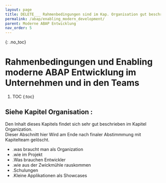 ```yaml
---
layout: page
title: DELETE___ Rahmenbedingungen sind im Kap. Organisation gut beschrieben .... kommt raus hier
permalink: /abap/enabling_modern_development/
parent: Moderne ABAP Entwicklung
nav_order: 5
---
```



{: .no_toc}
# Rahmenbedingungen und Enabling moderne ABAP Entwicklung im  Unternehmen und in den Teams
1. TOC
{:toc}


## Siehe Kapitel Organisation : 

Den Inhalt dieses Kapitels findet sich sehr gut beschrieben im Kapitel Organization.  
Dieser Abschnitt hier Wird am Ende nach finaler Abstimmmung mit Kapitelteam gelöscht.


- .was braucht man als Organization
- .wie im Projekt 
- .Was brauchen Entwickler
- .wie aus der Zwickmühle rauskommen
- .Schulungen
- .Kleine Applikationen als Showcases

